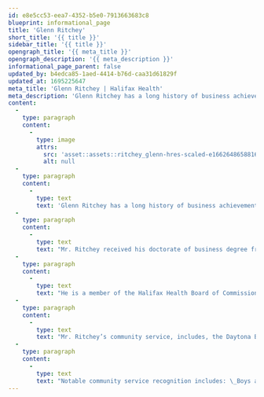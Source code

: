 ```yaml
---
id: e8e5cc53-eea7-4352-b5e0-7913663683c8
blueprint: informational_page
title: 'Glenn Ritchey'
short_title: '{{ title }}'
sidebar_title: '{{ title }}'
opengraph_title: '{{ meta_title }}'
opengraph_description: '{{ meta_description }}'
informational_page_parent: false
updated_by: b4edca85-1aed-4414-b76d-caa31d61829f
updated_at: 1695225647
meta_title: 'Glenn Ritchey | Halifax Health'
meta_description: 'Glenn Ritchey has a long history of business achievement and community leadership in Volusia, having served as City of Daytona Beach Mayor for six years.'
content:
  -
    type: paragraph
    content:
      -
        type: image
        attrs:
          src: 'asset::assets::ritchey_glenn-hres-scaled-e1662648658816-261x300.jpg'
          alt: null
  -
    type: paragraph
    content:
      -
        type: text
        text: 'Glenn Ritchey has a long history of business achievement and community leadership in Volusia County, having served as City of Daytona Beach Mayor for six years.'
  -
    type: paragraph
    content:
      -
        type: text
        text: "Mr. Ritchey received his doctorate of business degree from Bethune-Cookman University and \_is President and CEO of one of the nation’s most successful automobile organizations.\_ He has received numerous awards from General Motors during his tenure and served on the National General Motors Dealer Council, the GM Motors Southeast Regional Council, the Florida Automobile Dealers Association, the Chevrolet National Dealer Council, and the GMAC Dealer Advisory Board."
  -
    type: paragraph
    content:
      -
        type: text
        text: "He is a member of the Halifax Health Board of Commissioners since 2000, he has served on the Halifax Health – Foundation Board of Directors since 1993, and\_was the Halifax Health – Foundation’s President from 1999 – 2011."
  -
    type: paragraph
    content:
      -
        type: text
        text: "Mr. Ritchey’s community service, includes, the Daytona Beach Visioning Steering Committee, Economic Development Board, Board of Adjustments, Charter Review Committee.\_ He is an active member of the Civic League of Halifax Area, Halifax Area Chamber of Commerce, United Way, Rotary and a host of other worthy community causes.\_ An advocate for education, Mr. Ritchey serves on the Board of Trustees and Facilities & Capital Planning and Finance Committee of Embry Riddle Aeronautical University.\_ He and his wife, Connie, were recipients of the first Council on Aging Community Service Award that now bears their names."
  -
    type: paragraph
    content:
      -
        type: text
        text: "Notable community service recognition includes: \_Boys and Girls Club Person of the Year, United Way Award for Outstanding Community Service, Lou Fuchs Community Service Award, Rotarian of the Year, NAACP Humanitarian of the Year, Dr. Mary McLeod Bethune Leadership Award, Martin Luther King Chairman’s Leadership Award, VCard Citizen of the Year Award, Museum of Arts and Sciences Henry Saltzman Award, The J. Saxton Lloyd Lifetime Achievement Award and is a Vince Carter’s Embassy of Hope Hall of Fame Inaugural Inductee."
---
```


